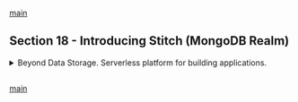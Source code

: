 <!--
// cSpell:ignore ntrwp signup
-->

[main](README.md)

## Section 18 - Introducing Stitch (MongoDB Realm)
<details>
<summary>
Beyond Data Storage. Serverless platform for building applications.
</summary>

Note: Stitch was renamed to **MongoDB realm**.

Stitch is a different way to work against the database. a set of services that can help us in creating a modern website or application, which helps us take care of the rest API parts without writing boilerplate code.

### What is Stitch?

Stitch is a serverless platform for building applications. it gives us a set of services out of the box, which allows us to focus on the core bussiness logic of our app and takes care of managing the RESTful api parts.

it is built on top the serverless managed mongo database Atlas.

it provides application authentication features out of-the-box. Stitch allows us to connect to the DB from the client code, but it doesn't expose credentials, so we can give fine-grained permissions to each user, without putting the database at risk.

Stitch also allows us to react to database events, and give us the ability to execute code and functionality at the cloud (similar to aws lambda or firebase).

- Stitch QueryAnywhere
- MongoDB Mobile - a local database that can sync with the cloud one
- Stitch Triggers
- Stitch Functions
- Stitch Services - intergrate with other services, such as AWS S3.

Stitch allows us to remove a lot of the backend code that was simply there to connect to the database.

### Preparations

we get to Stitch from the Atlas MongoDB console. we click the <kbd>Stitch Apps</kbd> option (*probably renamed to Realm*). and then <kbd>Create New Application</kbd>.

we give the app a name and choose which mongoDB cluster to connect with.

this section of the course uses a slightly differnet code than before, under the "Stitch_app" folder. inside the folder we run some commands.

```sh
npm install
npm start
```

now the new app will load.

### Start Using Stitch

Once the app is created in atlas, we can start using it. we can manage differnet features of Stitch from the main page.

- Clients - determines which kind of clients we are using, we need the correct SDK.
  - Webpage - which will use javascript from the browser
  - Android app - java
  - IOS app - swift
- Configuration
- Rules
- Triggers
- Services
- Users - application users
- Values
- Functions
- Logs - auditing
- Push notifications - for mobile apps.

From the 'client' option, we take the npm install command and run it

(*note: this has been renamed to mongodb-realm*)
```sh
npm install --save mongodb-stitch-browser-sdk@"^4.0.8" 
```
we restart the app, and from now we can work without the backend code.

### Adding Stitch to our App & Initializing It

we open the "app.js" file, and we first set the "isAuth" field to *true*. so now we run at an authenticated mode.

we also import the `Stitch` object and add a constructor which runs the `initializeDefaultAppClient` with the app client id, which we get from the Stitch console. this is first command which we must run.
```js
//... imports
import {Stitch} from 'mongodb-stitch-browser-sdk';

class App extends Component {
  state = {
    isAuth: true,
    authMode: 'login',
    error: null
  };

  constructor() {
    super();
    Stitch.initializeDefaultAppClient('app-client-id');
  }
  //... more code
}
```

we also import the stitch library and 'RemoteMongoClient' at the "products.js" file. and we use it when we fetch data, it replaces the axios code.\
We create a mongoDB connection by calling `Stitch.getAppClient().defaultAppClient(RemoteMongoClient.factory,'mongodb-atlas')`. we must use the "mongodb-atlas" string. we can then use the same driver functionality as before.\
There are many react code stuff which we need to look out for.

```js
import React, { Component } from 'react';
import axios from 'axios';
import {Stitch, RemoteMongoClient} from 'mongodb-stitch-browser-sdk';

import Products from '../../components/Products/Products';

class ProductsPage extends Component {
  state = { isLoading: true, products: [] };
  componentDidMount() {
    this.fetchData();
  }


  fetchData = () => {
    const mongodb = Stitch.defaultAppClient().getServiceClient(RemoteMongoClient.factory,'mongodb-atlas');
    
    mongodb
    .db('shop').collection('products')
    .find().asArray()
    .then(products=>{
        console.log(products);
        this.setState({products:products,isLoading:false});
    })
    .catch(err=>{
        this.setState({isLoading:false});
        this.props.onError(
            'Fetching the products failed. Please try again later'
        );
        console.log(err);
    })
  };
  //more code
}
```

because we removed the axios code, we might get some errors, so we comment out those parts for now. now our code fails on authentication problems, so we next add that.

### Adding Authentication

in the Stitch web console. we go to the <kbd>Users</kbd> section, under the <kbd>Providers</kbd> tab, here we can control authentication, we first switch on the option to log-in anonymously.

in the "app.js" file, we add an import to get `AnonymousCredintails`, and we use it in the constructor function.

```js
//... imports
import {Stitch,AnonymousCredintails} from 'mongodb-stitch-browser-sdk';

class App extends Component {
  state = {
    isAuth: true,
    authMode: 'login',
    error: null
  };

  constructor() {
    super();
    const client = Stitch.initializeDefaultAppClient('app-client-id');
    client.auth().loginWithCredential(new AnonymousCredintails());
  }
  //... more code
}
```

we still get an error, because our authenticated anonymous user isn't allowed to do anything.

### Sending Data Access Rules

back in the stitch console, under <kbd>Rules</kbd>, we first add a rules collection, we set the database and mongodb collection, we can use a template, or create our own rules under the <kbd>Permissions</kbd> tab. we can set fine grained control for fields and users. so we first set read access to all users.\
we can also set a schema for the data under the <kbd>Schema</kbd> tab.

we hav to fix our code again, because we need to parse the Decimal128 price (and the object ID) back to a string value, which we previously did in the backend.

### CRUD operations
<details>
<summary>
updating the rest API
</summary>

#### Fetching & Converting Data
we need to transform the mongoDB objects into something which we can render in the front-end.


```js
  fetchData = () => {
    const mongodb = Stitch.defaultAppClient().getServiceClient(RemoteMongoClient.factory,'mongodb-atlas');
    
    mongodb
    .db('shop').collection('products')
    .find().asArray()
    .then(products=>{
        console.log(products);
        const transfromedProducts = products.map( product=> {
            product._id = product._id.toString();
            product.price = product.price.toString();
            return product; 
        });
        this.setState({products:transfromedProducts,isLoading:false});
    })
    .catch(err=>{
        this.setState({isLoading:false});
        this.props.onError(
            'Fetching the products failed. Please try again later'
        );
        console.log(err);
    })
  };
```

we don't have the images anymore, because we removed the backend.

#### Deleting Products

we next modify the delete handler to use Stitch. we need to transform the string id into ObjectId. we need the bson package. 

```sh
npm install --save bson
```
we import and use it, and we can now delete products
```js
import BSON from 'bson';

//... more code

  productDeleteHandler = productId => {
    const mongodb = Stitch.defaultAppClient().getServiceClient(RemoteMongoClient.factory,'mongodb-atlas');
    
    mongodb
    .db('shop').collection('products')
    .deleteOne({_id:new BSON.ObjectId(productID)})
    .then(result=>{
        this.fetchData();
    })
    .catch(err=>{
        //this.setState({isLoading:false});
        this.props.onError(
            'Deleting the product failed. Please try again later'
        );
        console.log(err);
    })
  };
```
#### Finding a Single Product

just like deleting, when we fetch a single object, we need to convert the id. in the "product.js" file
we add the imports. (and remove 'axios')

```js
import {Stitch, RemoteMongoClient} from 'mongodb-stitch-browser-sdk';
import BSON from 'bson';


import React, { Component } from 'react';
import axios from 'axios';

import './Product.css';

class ProductPage extends Component {
  state = { isLoading: true, product: null };

  componentDidMount() {
    const mongodb = Stitch.defaultAppClient().getServiceClient(RemoteMongoClient.factory,'mongodb-atlas');
    
    mongodb
    .db('shop').collection('products')
    .find({_id:new BSON.ObjectId(this.props.match.params.id)})
    asArray()
    .then(productResponse=>{
      const product = productResponse[0];
      product._id=product._id.toString();
      product.price=product.price.toString();
        this.setState({isLoading:false, product: product})
    })
    .catch(err=>{
        this.setState({isLoading:false});
        this.props.onError(
            'Loading the product failed. Please try again later'
        );
        console.log(err);
    })
  }
  // more code
}
```
#### Adding Products

now we want to add new products, under the "EditProduct.js" file. we take the same imports, and we play around with the types some more.

```js
class ProductEditPage extends Component {
  state = {
    isLoading: true,
    title: '',
    price: '',
    imageUrl: '',
    description: ''
  };

  //more code
  editProductHandler = event => {

    const mongodb = Stitch.defaultAppClient().getServiceClient(RemoteMongoClient.factory,'mongodb-atlas');
    let requests;
    event.preventDefault();
    if (
      this.state.title.trim() === '' ||
      this.state.price.trim() === '' ||
      this.state.imageUrl.trim() === '' ||
      this.state.description.trim() === ''
    ) {
      return;
    }
    
    this.setState({ isLoading: true });
    const productData = {
      name: this.state.title,
      price: BSON.Decimal128.fromString(this.state.price.toString()),
      image: this.state.imageUrl,
      description: this.state.description
    };
    let request;
    if (this.props.match.params.mode === 'edit') {
      request = axios.patch(
        'http://localhost:3100/products/' + this.props.match.params.id,
        productData
      );
    } else {
      requests = mongodb
      .db('shop').collection('products')
      .insertOne(productData);
    }
    request
      .then(result => {
        this.setState({ isLoading: false });
        this.props.history.replace('/products');
      })
      .catch(err => {
        this.setState({ isLoading: false });
        console.log(err);
        this.props.onError(
          'Editing or adding the product failed. Please try again later'
        );
      });
  };
  // more code
}
```

but we get an error, because we aren't authorized to add products yet!

we need to go back to the stitch console and add 'write' permissions.

#### Updating Products

same as inserting... we need to first get the product from the DB, then we use the id from the component as a mongodb Selector.

</details>

### Authentication
<details>
<summary>
Switch to using real users
</summary>


#### Switching to User Email & Password Authentication

stitch gives us built in user authentication. rather than use acronymous authentication, we use password-email authentication. we just change some field.

#### Adding User Sign Up & Confirmation


we remove the anonymousAuthentication imports, and we import instead

```js
import {Stitch, UserPasswordAuthProviderClient} from 'mongodb-stitch-browser-sdk';
```

in auth handler. we change the code a bit
```js
//... imports
import {Stitch,UserPasswordAuthProviderClient} from 'mongodb-stitch-browser-sdk';

class App extends Component {
  state = {
    isAuth: true,
    authMode: 'login',
    error: null
  };

  constructor() {
    super();
    this.client = Stitch.initializeDefaultAppClient('app-client-id');
    //this.client.auth().loginWithCredential(new AnonymousCredintails()); 
  }
  //... more code
    authHandler = (event, authData) => {
    event.preventDefault();
    if (authData.email.trim() === '' || authData.password.trim() === '') {
      return;
    }
    const emailPassClient = this.client.auth.getProviderClient(UserPasswordAuthProviderClient.factory)
    emailPassClient.registerWithEmail(authData.email, authData.password);
    .then(res=>{
      console.log(res);
    })
    .catch(err=>{
      this.errorHandler("An error occurred");
      console.log(res);
      this.setState({isAuth:false});
    })
    }
}
```

we need to try this with a real email, as Stitch is really creating users.


in the "confirmAccount.js" file, we add the Stitch import
```js
import React, { Component } from 'react';
import {Stitch, UserPasswordAuthProviderClient} from 'mongodb-stitch-browser-sdk';

import './ConfirmAccount.css';

class AuthPage extends Component {
  componentDidMount() {
    const queryUrl = window.location.search;
    const queryParams = new URLSearchParams(queryUrl);
    const token = queryParams.get('token');
    const tokenId = queryParams.get('tokenId');
    console.log('Account confirmed');
    const emailPassClient = Stitch.defaultAppClient.auth.getProviderClient(UserPasswordAuthProviderClient.factory);
    emailPassClient.confirmUser(token, tokenId);
    .then(()=>{
      this.props.history.replace('/')l //redirect
    })
    .catch(err=>{
      console.log (err);
    })
    
  }
  //more code
}
```
#### Adding User Login

now that we have users signing up, we want to log-in the users. Stitch manages the sessions and toekn


in the app.js file

```js

import {Stitch, UserPasswordAuthProviderClient,UserPasswordCredential} from 'mongodb-stitch-browser-sdk';


  authHandler = (event, authData) => {
    event.preventDefault();
    if (authData.email.trim() === '' || authData.password.trim() === '') {
      return;
    }
    const emailPassClient = this.client.auth.getProviderClient(UserPasswordAuthProviderClient.factory);
    
    let request;

    if (this.state.authMode === 'login') {
      const credential = new UserPasswordCredential(auth.data.email, auth.data.password);
      request = this.client.auth.loginWIthCredeintails(credentials);
    } else {
         request= emailPassClient.registerWithEmail(authData.email, authData.password);
    }
    request
      .then(results => {
          console.log(token);
          if (result) {
            this.setState({ isAuth: true });

          }
        })
      .catch(err => {
        this.errorHandler("an error Occurred");
        console.log(err);
        this.setState({ isAuth: false });
      });
  };
```
#### Rules & Real Users


making it so that only logged-in users can interact with products.

in the stitch Console, under the permissions tab, we can modify the rules again, in this example we don't take advantage of everything stitch has to offer.

</details>

### Functions & Triggers

functions and triggers are important features of Stitch. we can write our custom functions in javascript code. they can access databases, write logs to database and anything else.

once we write the function, we can access it from the frontend code via the Stitch client Object. each function call is logged in the backend. the function code isn't visible from the client side code.

we can also execute function based on triggers, which we can set to events in the backend, like database actions. this helps us write backend code, even without having a 'proper' backend service running.

</details>

##
[main](README.md)
